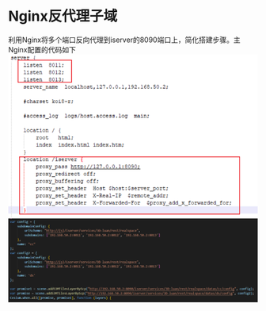Nginx反代理子域
===============
利用Nginx将多个端口反向代理到iserver的8090端口上，简化搭建步骤。主Nginx配置的代码如下
![image](../images/nginx_1.png)
![image](../images/nginx_2.png)